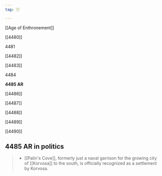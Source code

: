 ```yaml
---
tag: 🕛

---
```

[[Age of Enthronement]]


[[4480]]

4481

[[4482]]

[[4483]]

4484

**4485 AR**

[[4486]]

[[4487]]

[[4488]]

[[4489]]

[[4490]]



## 4485 AR in politics

>  - [[Palin's Cove]], formerly just a naval garrison for the growing city of [[Korvosa]] to the south, is officially recognized as a settlement by Korvosa.







